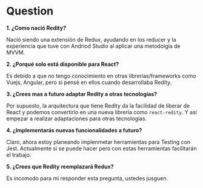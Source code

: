 Question
===========
__1. ¿Como nació Redity?__

Nació siendo una extensión de Redux, ayudando en los reducer y la experiencia que tuve con Andriod Studio al aplicar una metodolgía de MVVM.

__2. ¿Porqué solo está disponible para React?__

Es debido a que no tengo conocimiento en otras librerías/frameworks como Vuejs, Angular, pero si pensé en ellos cuando desarrollaba Redity.

__3. ¿Crees mas a futuro adaptar Redity a otras tecnologías?__

Por supuesto, la arquitectura que tiene Redity da la facilidad de liberar de React y podemos convertirlo en una nueva librería como `react-redity`. Y así empezar a realizar adaptaciones para otras tecnologías.

__4. ¿Implementarás nuevas funcionalidades a futuro?__

Claro, ahora estoy planeando implenmetar herramientas para Testing con Jest. Actualmente si se puede hacer pero con estas herramientas facilitarán el trabajo.

__5. ¿Crees que Redity reemplazará Redux?__

Es incomodo para mi responder esta pregunta, ustedes jusguen.

